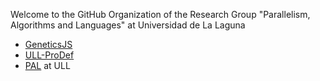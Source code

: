 Welcome to the GitHub Organization of the Research Group "Parallelism, Algorithms and Languages" at Universidad de La Laguna

 * [GeneticsJS](https://github.com/GeneticsJS)
 * [ULL-ProDef](https://github.com/ULL-prodef)
 * [PAL](https://portalciencia.ull.es/grupos/6550/detalle) at ULL
